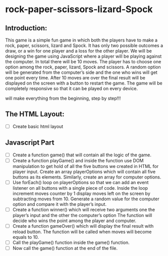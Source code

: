 # rock-paper-scissors-lizard-Spock

## Introduction:
This game is a simple fun game in which both the players have to make a rock, paper, scissors, lizard and Spock. It has only two possible outcomes a draw, or a win for one player and a loss for the other player. We will be designing the game using JavaScript where a player will be playing against the computer. In total there will be 10 moves. The player has to choose one option among the rock, paper, lizard, Spock and scissors. A random option will be generated from the computer’s side and the one who wins will get one point every time. After 10 moves are over the final result will be displayed on the screen with a button to restart the game. The game will be completely responsive so that it can be played on every device.

will make everything from the beginning, step by step!!!


## The HTML Layout:
- [ ]  Create basic html layout


## Javascript Part
- [ ] Create a function game() that will contain all the logic of the game.
- [ ] Create a function playGame() and inside the function use DOM manipulation to get hold of all the five buttons we created in HTML for player input. Create an array playerOptions which will contain all five buttons as its elements. Similarly, create an array for computer options.
- [ ] Use forEach() loop on playerOptions so that we can add an event listener on all buttons with a single piece of code. Inside the loop increment moves counter by 1 display moves left on the screen by subtracting moves from 10. Generate a random value for the computer option and compare it with the player’s input.
- [ ] Create a function winner() which will receive two arguments one the player’s input and the other the computer’s option  The function will decide who wins the point among the player and computer.
- [ ] Create a function gameOver() which will display the final result with reload button. The function will be called when moves will become equals to 10.
- [ ] Call the playGame() function inside the game() function.
- [ ] Now call the game() function at the end of the file.
